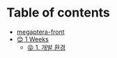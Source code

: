 # Table of contents

* [megaptera-front](README.md)
* [😊 1 Weeks](1-weeks/README.md)
  * [😝 1. 개발 환경](1-weeks/1..md)
